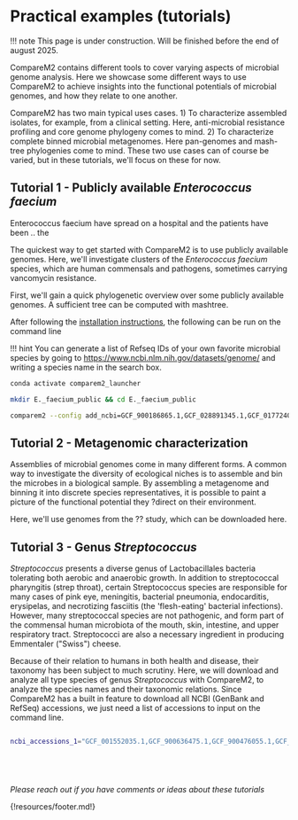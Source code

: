# Practical examples (tutorials)

!!! note
    This page is under construction. Will be finished before the end of august 2025.

CompareM2 contains different tools to cover varying aspects of microbial genome analysis. Here we showcase some different ways to use CompareM2 to achieve insights into the functional potentials of microbial genomes, and how they relate to one another.

CompareM2 has two main typical uses cases. 1) To characterize assembled isolates, for example, from a clinical setting. Here, anti-microbial resistance profiling and core genome phylogeny comes to mind. 2) To characterize complete binned microbial metagenomes. Here pan-genomes and mash-tree phylogenies come to mind.
These two use cases can of course be varied, but in these tutorials, we'll focus on these for now.

## Tutorial 1 - Publicly available *Enterococcus faecium*

Enterococcus faecium have spread on a hospital and the patients have been .. the 

The quickest way to get started with CompareM2 is to use publicly available genomes. Here, we'll investigate clusters of the *Enterococcus faecium* species, which are human commensals and pathogens, sometimes carrying vancomycin resistance.

First, we'll gain a quick phylogenetic overview over some publicly available genomes. A sufficient tree can be computed with mashtree.

After following the [installation instructions](https://comparem2.readthedocs.io/en/latest/10%20installation/), the following can be run on the command line

!!! hint
    You can generate a list of Refseq IDs of your own favorite microbial species by going to https://www.ncbi.nlm.nih.gov/datasets/genome/ and writing a species name in the search box. 

```bash
conda activate comparem2_launcher

mkdir E._faecium_public && cd E._faecium_public

comparem2 --config add_ncbi=GCF_900186865.1,GCF_028891345.1,GCF_017724035.1,GCF_014779555.2,GCF_040529065.1,GCF_900183975.1,GCF_013177435.1,GCF_009769165.1,GCF_001908725.1,GCF_040529055.1,GCF_014236795.1,GCF_028752115.1,GCF_016613535.2,GCF_041240605.1,GCF_041242975.1,GCF_041245805.1,GCF_033170385.1,GCF_031834635.1,GCF_040529045.1,GCF_030549615.1,GCF_027924565.1,GCF_016613475.2,GCF_006547045.1,GCF_002327105.1,GCF_018406605.1,GCF_018406645.1,GCF_014489475.1,GCF_004803715.2,GCF_006337105.1,GCF_007795095.1,GCF_015209725.1,GCF_015209745.1,GCF_907164845.1,GCF_024498955.1,GCF_003293695.1,GCF_000961215.1,GCF_008370835.2,GCF_013388375.1,GCF_905367715.1,GCF_017301775.1,GCF_002285515.1,GCF_008639345.1,GCF_002355975.1,GCF_014109845.1,GCF_034508895.1,GCF_041519315.1,GCF_000277895.2,GCF_009931595.1,GCF_004551575.1,GCF_014397415.1,GCF_009755585.1,GCF_041956365.1,GCF_043632995.1,GCF_000233915.3,GCF_001442805.1,GCF_025266575.1,GCF_009883735.1,GCF_030322905.1,GCF_021906995.1,GCF_003233695.1,GCF_001442745.1,GCF_040616535.1,GCF_030168915.1,GCF_014395425.1,GCF_903989455.1,GCF_023337365.3,GCF_046529185.1,GCF_031199375.1,GCF_040687735.1,GCF_032698475.1,GCF_032697525.1,GCF_040256885.1,GCF_022637495.1,GCF_000661955.1,GCF_007556775.1,GCF_031834595.1,GCF_031834615.1,GCF_021233355.1,GCF_019551435.1,GCF_041531565.1,GCF_007993735.1,GCF_000454545.1,GCF_900101175.1,GCF_013112235.1,GCF_013185915.1,GCF_010093235.1,GCF_004358165.1,GCF_003814555.1,GCF_014202435.1,GCF_015453285.1,GCF_900215535.1,GCF_004346265.1,GCF_001431525.1,GCF_010093305.1,GCF_016820515.1,GCF_009192945.1,GCF_000420545.1,GCF_010211745.1,GCF_000768345.1,GCF_000426365.1 --until mashtree
```

## Tutorial 2 - Metagenomic characterization

Assemblies of microbial genomes come in many different forms. A common way to investigate the diversity of ecological niches is to assemble and bin the microbes in a biological sample. By assembling a metagenome and binning it into discrete species representatives, it is possible to paint a picture of the functional potential they ?direct on their environment.



Here, we'll use genomes from the ?? study, which can be downloaded here.



## Tutorial 3 - Genus *Streptococcus* 

*Streptococcus* presents a diverse genus of Lactobacillales bacteria tolerating both aerobic and anaerobic growth. In addition to streptococcal pharyngitis (strep throat), certain Streptococcus species are responsible for many cases of pink eye, meningitis, bacterial pneumonia, endocarditis, erysipelas, and necrotizing fasciitis (the 'flesh-eating' bacterial infections). However, many streptococcal species are not pathogenic, and form part of the commensal human microbiota of the mouth, skin, intestine, and upper respiratory tract. Streptococci are also a necessary ingredient in producing Emmentaler ("Swiss") cheese.

Because of their relation to humans in both health and disease, their taxonomy has been subject to much scrutiny. Here, we will download and analyze all type species of genus *Streptococcus* with CompareM2, to analyze the species names and their taxonomic relations. Since CompareM2 has a built in feature to download all NCBI (GenBank and RefSeq) accessions, we just need a list of accessions to input on the command line. 

```bash

ncbi_accessions_1="GCF_001552035.1,GCF_900636475.1,GCF_900476055.1,GCF_900636575.1,GCF_003086355.1,GCF_016725005.1,GCF_900475445.1,GCF_034137685.1,GCF_016128095.1,GCF_015689395.1,GCF_900475025.1,GCF_013267695.1,GCF_019046945.1,GCF_003627155.1,GCF_019774635.1,GCF_001598035.1,GCF_041081565.1,GCF_001708305.1,GCF_000479335.1,GCF_032595075.1,GCF_016127275.1,GCF_000831485.1,GCF_900475975.1,GCF_003627135.1,GCF_018127725.1,GCF_034134805.1,GCF_900475675.1,GCF_029866925.1,GCF_001623565.1,GCF_900187085.1,GCF_001281025.1,GCF_019048645.1,GCF_042140045.1,GCF_900637025.1,GCF_018137985.1,GCF_001642085.1,GCF_037076355.1,GCF_000164675.2,GCF_021654455.1,GCF_000187935.1,GCF_004843545.1,GCF_003963555.1,GCF_002953735.1,GCF_001457635.1,GCF_900475415.1,GCF_000221985.1,GCF_900637075.1,GCF_900475035.1,GCF_008803015.1,GCF_003595525.1,GCF_003609975.1,GCF_011387195.1,GCF_000253315.1,GCF_900475505.1,GCF_003172995.1,GCF_000026745.1,GCF_032594915.1,GCF_903886475.1,GCF_024346585.1,GCF_002355215.1,GCF_900475595.1,GCF_900636885.1,GCF_900636445.1,GCF_017639855.1"






```



*Please reach out if you have comments or ideas about these tutorials*


{!resources/footer.md!}
